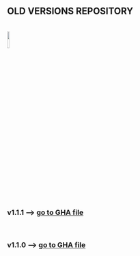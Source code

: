 ## OLD VERSIONS REPOSITORY
<br>

<img src="https://ambrosinus.altervista.org/blog/wp-content/uploads/2022/11/GHA_icon-LA.png" width="10%" height="10%">

<br>

### v1.1.1 --> [go to GHA file](https://github.com/lucianoambrosini/Ambrosinus-Toolkit/tree/main/Old_versions/111)

<br>

### v1.1.0 --> [go to GHA file](https://github.com/lucianoambrosini/Ambrosinus-Toolkit/tree/main/Old_versions/110)
